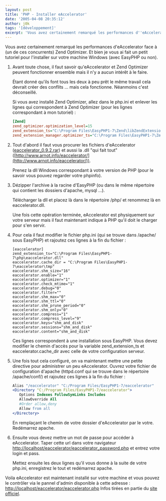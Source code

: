 ```yaml
---
layout: post
title: 'PHP - Installer eAccelerator'
date: '2005-04-08 20:35:12'
author: j0k
tags: '[développement]'
excerpt: 'Vous avez certainement remarqué les performances d''eAccelerator face à (un de ces concurrents) Zend Optimizer. Et bien je vous ai fait un petit tutoriel pour l''installer sur votre machine Windows (avec EasyPHP ou non).'
---
```


Vous avez certainement remarqué les performances d'eAccelerator face à (un de ces concurrents) Zend Optimizer. Et bien je vous ai fait un petit tutoriel pour l'installer sur votre machine Windows (avec EasyPHP ou non).

1. Avant toute chose, il faut savoir qu'eAccelerator et Zend Optimizer peuvent fonctionner ensemble mais il n'y a aucun intérêt à le faire.

   Étant donné qu'ils font tous les deux à peu prêt le même travail cela devrait créer des conflits ... mais cela fonctionne. Néanmoins c'est déconseillé.

   Si vous avez installé Zend Optimizer, allez dans le php.ini et enlever les lignes qui correspondent à Zend Optimizer (pour les lignes correspondant à mon tutoriel) :

    ```ini
    [Zend]
    zend_optimizer.optimization_level=15
    zend_extension_ts="C:\Program Files\EasyPHP1-7\Zend\libZendExtensionManager.dll"
    zend_extension_manager.optimizer_ts="C:\Program Files\EasyPHP1-7\Zend\libOptimizer-2.5.5"
    ```

2. Tout d'abord il faut vous procurer les fichiers d'eAccelerator ([eaccelerator_0.9.2.rar](http://www.j0k3r.net/dl/eaccelerator_0.9.2.rar)) et aussi la .dll "qui fait tout" ([http://www.arnot.info/eaccelerator/](http://www.arnot.info/eaccelerator/)).

    Prenez la dll Windows correspondant à votre version de PHP (pour le savoir vous pouvez regarder votre phpinfo).

3. Dézipper l'archive à la racine d'EasyPHP (ou dans le même répertoire qui contient les dossiers d'apache, mysql ...).

   Télécharger la dll et placez là dans le répertoire /php/ et renommez là en eaccelerator.dll.

   Une fois cette opération terminée, eAccelerator est physiquement sur votre serveur mais il faut maintenant indique à PHP qu'il doit le charger pour s'en servir.

4. Pour cela il faut modifier le fichier php.ini (qui se trouve dans /apache/ sous EasyPHP) et rajoutez ces lignes à la fin du fichier :

    ```ìni
    [eaccelerator]
    zend_extension_ts="C:\Program Files\EasyPHP1-7\php\eaccelerator.dll"
    eaccelerator.cache_dir = "C:\Program Files\EasyPHP1-7\eaccelerator\tmp"
    eaccelerator.shm_size="16"
    eaccelerator.enable="1"
    eaccelerator.optimizer="1"
    eaccelerator.check_mtime="1"
    eaccelerator.debug="0"
    eaccelerator.filter=""
    eaccelerator.shm_max="0"
    eaccelerator.shm_ttl="0"
    eaccelerator.shm_prune_period="0"
    eaccelerator.shm_only="0"
    eaccelerator.compress="1"
    eaccelerator.compress_level="9"
    eaccelerator.keys="shm_and_disk"
    eaccelerator.sessions="shm_and_disk"
    eaccelerator.content="shm_and_disk"
    ```

   Ces lignes correspondent à une installation sous EasyPHP. Vous devez modifier le chemin d'accès pour la variable zend_extension_ts et eaccelerator.cache_dir avec celle de votre configuration serveur.

5. Une fois tout cela configuré, on va maintenant mettre une petite directive pour administrer un peu eAccelerator.
   Ouvrez votre fichier de configuration d'apache (httpd.conf qui se trouve dans le répertoire /apache/conf/) et rajoutez ces lignes à la fin du fichier :

    ```apache
    Alias "/eaccelerator" "C:/Program Files/EasyPHP1-7/eaccelerator"
    <Directory "C:/Program Files/EasyPHP1-7/eaccelerator">
       Options Indexes FollowSymLinks Includes
       AllowOverride All
       #Order allow,deny
       Allow from all
    </Directory>
    ```

    En remplaçant le chemin de votre dossier d'eAccelerator par le votre.
    Redémarrez apache.

6. Ensuite vous devez mettre un mot de passe pour accéder à eAccelerator. Taper cette url dans votre navigateur [http://localhost/eaccelerator/eaccelerator_password.php](http://localhost/eaccelerator/eaccelerator_password.php) et entrez votre login et pass.

   Mettez ensuite les deux lignes qu'il vous donne à la suite de votre php.ini, enregistrez le tout et redémarrez apache.

Voila eAccelerator est maintenant installé sur votre machine et vous pouvez le contrôler via le pannel d'admin disponible à cette adresse : [http://localhost/eaccelerator/eaccelerator.php](http://localhost/eaccelerator/eaccelerator.php)
Infos tirées en partie du [site officiel](http://eaccelerator.net/HomeFr).
